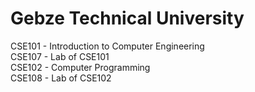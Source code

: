 # Gebze Technical University

CSE101 - Introduction to Computer Engineering<br/>
CSE107 - Lab of CSE101<br/>
CSE102 - Computer Programming<br/>
CSE108 - Lab of CSE102<br/>
